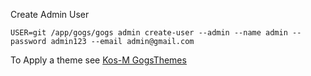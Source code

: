 Create Admin User

```
USER=git /app/gogs/gogs admin create-user --admin --name admin --password admin123 --email admin@gmail.com
```

To Apply a theme see [Kos-M GogsThemes](https://github.com/Kos-M/GogsThemes)